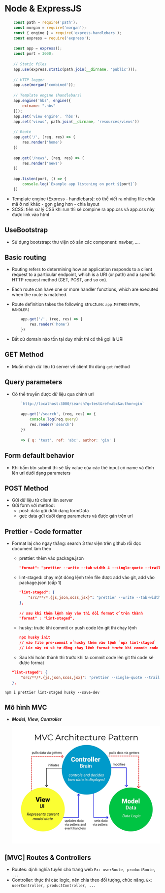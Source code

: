 # Node & ExpressJS

```js
    const path = require('path');
    const morgan = require('morgan');
    const { engine } = require('express-handlebars');
    const express = require('express');

    const app = express();
    const port = 3000;

    // Static files
    app.use(express.static(path.join(__dirname, 'public')));

    // HTTP logger
    app.use(morgan('combined'));

    // Template engine (handlebars)
    app.engine('hbs', engine({
        extname: ".hbs"
    }));
    app.set('view engine', 'hbs');
    app.set('views', path.join(__dirname, 'resources/views'))

    // Route
    app.get('/', (req, res) => {
        res.render('home')
    })

    app.get('/news', (req, res) => {
        res.render('news')
    })

    app.listen(port, () => {
        console.log(`Example app listening on port ${port}`)
    })
```
- Template engine (Express - handlebars): có thể viết ra những file chứa mã ở nơi khác - gọn gàng hơn - chia layout
- SCSS: tiền xử lý CSS khi run thì sẽ compine ra app.css và app.css này được link vào html

## UseBootstrap
- Sử dụng bootstrap: thư viện có sẵn các component: navbar, ....

## Basic routing
- Routing refers to determining how an application responds to a client request to a particular endpoint, which is a URI (or path) and a specific HTTP request method (GET, POST, and so on).
- Each route can have one or more handler functions, which are executed when the route is matched.
- Route definition takes the following structure: `app.METHOD(PATH, HANDLER)`

    ```js
        app.get('/', (req, res) => {
            res.render('home')
        })
    ```
- Bất cứ domain nào tồn tại duy nhất thì có thể gọi là URI

## GET Method
- Muốn nhận dữ liệu từ server về client thì dùng `get` method

## Query parameters
- Có thể truyền được dữ liệu qua chính url
    ```js
        `http://localhost:3000/search?q=test&ref=abc&author=gin`

        app.get('/search', (req, res) => {
            console.log(req.query)
            res.render('search')
        })

        => { q: 'test', ref: 'abc', author: 'gin' }
    ```

## Form default behavior
- Khi bấm btn submit thì sẽ lấy value của các thẻ input có name và đính lên url dưới dạng parameters

## POST Method
- Gửi dữ liệu từ client lên server
- Gửi form với method:
    + post: data gửi dưới dạng formData
    + get: data gửi dưới dạng parameters và được gán trên url

## Prettier - Code formatter
- Format laị cho ngay thẳng: search 3 thư viện trên github rồi đọc document làm theo
    - prettier: thêm vào package.json
        ```json
        "format": "prettier --write --tab-width 4 --single-quote --trailing-comma all \"src/**/*.{js,json,scss,jsx}\"",
        ```

    - lint-staged: chạy một dòng lệnh trên file được add vào git, add vào package.json (cấp 1)
        ```json
        "lint-staged": {
            "src/**/*.{js,json,scss,jsx}": "prettier --write --tab-width 4 --single-quote --trailing-comma all"
        },   

        // sau khi thêm lệnh này vào thì đổi format ở trên thành
        "format" : "lint-staged",
        ```

    - husky: truớc khi commit or push code lên git thì chạy lệnh 
        ```json
        npx husky init
        // vào file pre-commit ở husky thêm vào lệnh `npx lint-staged`
        // Lúc này có sẽ tự động chạy lệnh format trước khi commit code cho nên có thế xóa "format" : "lint-staged" ở trên
        ```
    - Sau khi hoàn thành thì trước khi ta commit code lên git thì code sẽ được format
    ```json
    "lint-staged": {
        "src/**/*.{js,json,scss,jsx}": "prettier --single-quote --trailing-comma all --tab-width 4 --print-width 80 --bracket-spacing true --write"
    },
    ```
```
npm i prettier lint-staged husky --save-dev
```

## Mô hình MVC
- ***Model***, ***View***, ***Controller***

    ![MVC](image.png)

## [MVC] Routes & Controllers
- Routes: định nghĩa tuyến cho trang web `Ex: userRoute, productRoute, ...`
- Controller: thực thi các logic, nên chia theo đối tượng, chức năng. `Ex: userController, productController, ...`

